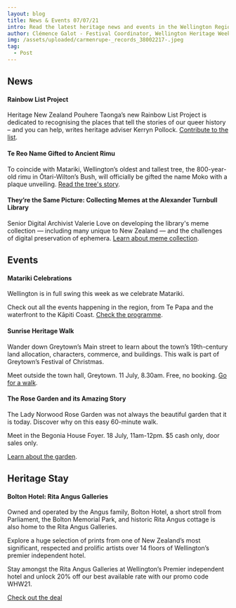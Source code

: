 ```yaml
---
layout: blog
title: News & Events 07/07/21
intro: Read the latest heritage news and events in the Wellington Region!
author: Clémence Galot - Festival Coordinator, Wellington Heritage Week
img: /assets/uploaded/carmenrupe-_records_38002217-.jpeg
tag:
  - Post
---
```

## News

#### Rainbow List Project

Heritage New Zealand Pouhere Taonga’s new Rainbow List Project is dedicated to recognising the places that tell the stories of our queer history – and you can help, writes heritage adviser Kerryn Pollock. [Contribute to the list](https://thespinoff.co.nz/society/05-07-2021/the-new-historic-registrar-celebrating-the-nations-rainbow-landmarks/).

#### Te Reo Name Gifted to Ancient Rimu

To coincide with Matariki, Wellington’s oldest and tallest tree, the 800-year-old rimu in Ōtari-Wilton’s Bush, will officially be gifted the name Moko with a plaque unveiling. [Read the tree's story](https://wellington.govt.nz/news-and-events/news-and-information/our-wellington/2021/07/te-reo-name-gifted-to-ancient-rimu).

#### They’re the Same Picture: Collecting Memes at the Alexander Turnbull Library

Senior Digital Archivist Valerie Love on developing the library's meme collection — including many unique to New Zealand — and the challenges of digital preservation of ephemera. [Learn about meme collection](https://natlib.govt.nz/blog/posts/theyre-the-same-picture-collecting-memes-at-the-alexander-turnbull-library).

## Events

#### Matariki Celebrations

Wellington is in full swing this week as we celebrate Matariki.

Check out all the events happening in the region, from Te Papa and the waterfront to the Kāpiti Coast. [Check the programme](https://www.wellingtonnz.com/experience/events/matariki-events/).

#### Sunrise Heritage Walk

Wander down Greytown’s Main street to learn about the town’s 19th-century land allocation, characters, commerce, and buildings. This walk is part of Greytown’s Festival of Christmas.

Meet outside the town hall, Greytown. 11 July, 8.30am. Free, no booking. [Go for a walk](https://www.greytownvillage.com/festival-of-christmas-july-2021/sunrise-heritage-walk-ssae6).

#### The Rose Garden and its Amazing Story

The Lady Norwood Rose Garden was not always the beautiful garden that it is today. Discover why on this easy 60-minute walk.

Meet in the Begonia House Foyer. 18 July, 11am-12pm. $5 cash only, door sales only.

[Learn about the garden](https://www.eventfinda.co.nz/2021/the-rose-garden-area-and-its-amazing-story/wellington).

## Heritage Stay

#### Bolton Hotel: Rita Angus Galleries

Owned and operated by the Angus family, Bolton Hotel, a short stroll from Parliament, the Bolton Memorial Park, and historic Rita Angus cottage is also home to the Rita Angus Galleries. 

Explore a huge selection of prints from one of New Zealand’s most significant, respected and prolific artists over 14 floors of Wellington’s premier independent hotel. 

Stay amongst the Rita Angus Galleries at Wellington’s Premier independent hotel and unlock 20% off our best available rate with our promo code WHW21.

<a href="https://www.boltonhotel.co.nz/wellington-heritage-week" class="button">Check out the deal</a>